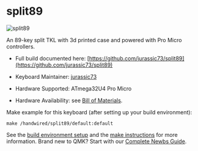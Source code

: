# split89

![split89](https://i.imgur.com/OExxlQx.jpeg)  

An 89-key split TKL with 3d printed case and powered with Pro Micro controllers.

* Full build documented here: [https://github.com/jurassic73/split89](https://github.com/jurassic73/split89)  

* Keyboard Maintainer: [jurassic73](https://github.com/jurassic73)
* Hardware Supported: ATmega32U4 Pro Micro
* Hardware Availability: see [Bill of Materials](https://github.com/jurassic73/split89#bill-of-materials).


Make example for this keyboard (after setting up your build environment):

    make /handwired/split89/default:default

See the [build environment setup](https://docs.qmk.fm/#/getting_started_build_tools) and the [make instructions](https://docs.qmk.fm/#/getting_started_make_guide) for more information. Brand new to QMK? Start with our [Complete Newbs Guide](https://docs.qmk.fm/#/newbs).


